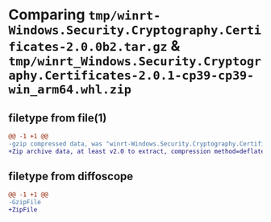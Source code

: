 # Comparing `tmp/winrt-Windows.Security.Cryptography.Certificates-2.0.0b2.tar.gz` & `tmp/winrt_Windows.Security.Cryptography.Certificates-2.0.1-cp39-cp39-win_arm64.whl.zip`

## filetype from file(1)

```diff
@@ -1 +1 @@
-gzip compressed data, was "winrt-Windows.Security.Cryptography.Certificates-2.0.0b2.tar", last modified: Sat Dec  2 18:25:12 2023, max compression
+Zip archive data, at least v2.0 to extract, compression method=deflate
```

## filetype from diffoscope

```diff
@@ -1 +1 @@
-GzipFile
+ZipFile
```

